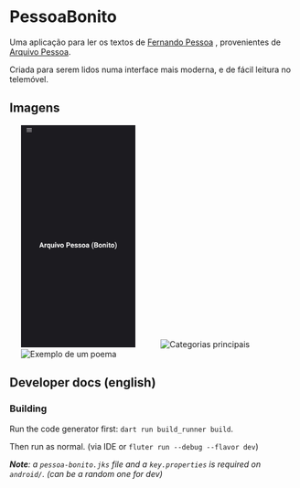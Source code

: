# PessoaBonito

Uma aplicação para ler os textos de [Fernando Pessoa](https://pt.wikipedia.org/wiki/Fernando_Pessoa)
, provenientes de [Arquivo Pessoa](http://arquivopessoa.net/).

Criada para serem lidos numa interface mais moderna, e de fácil leitura no telemóvel.

## Imagens

  <img alt="Página Inicial" src="images/homepage.jpg" width="200px" hspace="20"/> <img alt="Categorias principais" src="images/main_categories.jpg" width="200px" hspace="20"/> <img alt="Exemplo de um poema" src="images/text_example.jpg" width="200px" hspace="20"/>

## Developer docs (english)

### Building

Run the code generator first: `dart run build_runner build`.

Then run as normal. (via IDE or `fluter run --debug --flavor dev`)

_**Note**: a `pessoa-bonito.jks` file and a `key.properties` is required on `android/`. (can be a random one for dev)_
